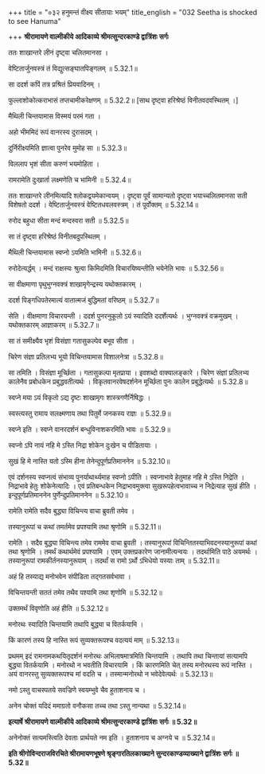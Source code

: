 +++
title = "०३२ हनुमन्तं वीक्ष्य सीतायाः भयम्"
title_english = "032 Seetha is shocked to see Hanuma"

+++
**श्रीरामायणे वाल्मीकीये आदिकाव्ये श्रीमत्सुन्दरकाण्डे द्वात्रिंशः सर्गः**

ततः शाखान्तरे लीनं दृष्ट्वा चलितमानसा ।

वेष्टितार्जुनवस्त्रं तं विद्युत्सङ्घातपिङ्गलम् ॥ 5.32.1॥

सा ददर्श कपिं तत्र प्रश्रितं प्रियवादिनम् ।

फुल्लाशोकोत्कराभासं तप्तचामीकरेक्षणम् ॥ 5.32.2॥ \[साथ दृष्ट्वा हरिश्रेष्ठं विनीतवदवस्थितम् ।\]

मैथिली चिन्तयामास विस्मयं परमं गता ।

अहो भीममिदं रूपं वानरस्य दुरासदम् ।

दुर्निरीक्ष्यमिति ज्ञात्वा पुनरेव मुमोह सा ॥ 5.32.3॥

विललाप भृशं सीता करुणं भयमोहिता ।

रामरामेति दुःखार्ता लक्ष्मणेति च भामिनी ॥ 5.32.4॥

ततः शाखान्तरे लीनमित्यादि श्लोकद्वयमेकान्वयम् । दृष्ट्वा पूर्वं सामान्यतो दृष्ट्वा भयाच्चलितमानसा सती विशेषतो ददर्श । वेष्टितार्जुनवस्त्रं वेष्टितधवलवस्त्रम् । तं पूर्वोक्तम् ॥ 5.32.14॥

रुरोद बहुधा सीता मन्दं मन्दस्वरा सती ॥ 5.32.5॥

सा तं दृष्ट्वा हरिश्रेष्ठं विनीतबदुपस्थितम् ।

मैथिली चिन्तयामास स्वप्नो ऽयमिति भामिनी ॥ 5.32.6॥

रुरोदेत्यर्द्धम् । मन्दं राक्षस्यः श्रुत्वा किमिदमिति विचारयिष्यन्तीति भयेनेति भावः ॥ 5.32.56॥

सा वीक्षमाणा पृथुभुग्नवक्त्रं शाखामृगेन्द्रस्य यथोक्तकारम् ।

ददर्श पिङ्गधिपतेरमात्यं वातात्मजं बुद्धिमतां वरिष्ठम् ॥ 5.32.7॥

सेति । वीक्षमाणा विचारयन्ती । ददर्श पुनरनुकूलो ऽयं स्यादिति ददर्शेत्यर्थः । भुग्नवक्त्रं वक्रमुखम् । यथोक्तकारम् आज्ञाकरम् ॥ 5.32.7॥

सा तं समीक्ष्यैव भृशं विसंज्ञा गतासुकल्पेव बभूव सीता ।

चिरेण संज्ञा प्रतिलभ्य भूयो विचिन्तयामास विशालनेत्रा ॥ 5.32.8॥

सा तमिति । विसंज्ञा मूर्च्छिता । गतासुकल्पा मृतप्राया । इवशब्दो वाक्यालङ्कारे । चिरेण संज्ञां प्रतिलभ्य कालेनैव प्रबोधकेन प्रबुद्धवतीत्यर्थः । विकृतवानरवेषदर्शनेन मूर्च्छिता पुनः कालेन प्रबुद्धेत्यर्थः ॥ 5.32.8॥

स्वप्ने मया ऽयं विकृतो ऽद्य दृष्टः शाखामृगः शास्त्रगणैर्निषिद्धः ।

स्वस्त्यस्तु रामाय सलक्ष्मणाय तथा पितुर्मे जनकस्य राज्ञः ॥ 5.32.9॥

स्वप्ने इति । स्वप्ने वानरदर्शनं बन्धुविनाशकरमिति भावः ॥ 5.32.9॥

स्वप्नो ऽपि नायं नहि मे ऽस्ति निद्रा शोकेन दुःखेन च पीडितायाः ।

सुखं हि मे नास्ति यतो ऽस्मि हीना तेनेन्दुपूर्णप्रतिमाननेन ॥ 5.32.10॥

एवं दर्शनस्य स्वप्नत्वं संभाव्य पुनर्याथार्थ्यमाह स्वप्नो ऽपीति । स्वप्नाभावे हेतुमाह नहि मे ऽस्ति निद्रेति । निद्राभावे हेतुः शोकेनेत्यादिः । एवं प्रतिबन्धकेन निद्राभावमुक्त्वा सुखरूपहेत्वभावाच्च न निद्रेत्याह सुखं हीति । इन्दुपूर्णप्रतिमाननेन पुर्णेन्दुप्रतिमाननेन ॥ 5.32.10॥

रामेति रामेति सदैव बुद्ध्या विचिन्त्य वाचा ब्रुवती तमेव ।

तस्यानुरूपां च कथां तमर्तमेव प्रपश्यामि तथा श्रृणोमि ॥ 5.32.11॥

रामेति । सदैव बुद्ध्या विचिन्त्य तमेव राममेव वाचा ब्रुवती । तस्यानुरूपां विचिन्तितस्याभिवदनस्यानुरूपां कथां तथा श्रृणोमि । तमर्थं कथार्थमेवं प्रपश्यामि । एवम् उक्तप्रकारेण जानामीत्यन्वयः । तदर्थामिति पाठे अयमर्थः । तस्यानुरूपां रामकीर्तनस्यानुरूपाम् । तदर्थां स रामो ऽर्थो ऽभिधेयो यस्याः ताम् ॥ 5.32.11॥

अहं हि तस्याद्य मनोभवेन संपीडिता तद्गतसर्वभावा ।

विचिन्तयन्ती सततं तमेव तथैव पश्यामि तथा शृणोमि ॥ 5.32.12॥

उक्तमर्थं विवृणोति अहं हीति ॥ 5.32.12॥

मनोरथः स्यादिति चिन्तयामि तथापि बुद्ध्या च वितर्कयामि ।

किं कारणं तस्य हि नास्ति रूपं सुव्यक्तरूपश्च वदत्ययं माम् ॥ 5.32.13॥

प्रथमम् इदं रामनामकथयितृदर्शनं मनोरथः अभिलाषमात्रमिति चिन्तयामि । तथापि तथा चिन्तायां सत्यामपि बुद्ध्या वितर्कयामि । मनोरथो न भवतीति विचारयामि । किं कारणमिति चेत् तस्य मनोरथस्य रूपं नास्ति । अयं वानरस्तु सुव्यक्तरूपश्च मां वदति च । तस्मान्मनोरथो न भवेदेवेत्यर्थः ॥ 5.32.13॥

नमो ऽस्तु वाचस्पतये सवज्रिणे स्वयम्भुवे चैव हुताशनाय च ।

अनेन चोक्तं यदिदं ममाग्रतो वनौकसा तच्च तथा ऽस्तु नान्यथा ॥ 5.32.14॥

**इत्यार्षे श्रीरामायणे वाल्मीकीये आदिकाव्ये श्रीमत्सुन्दरकाण्डे द्वात्रिंशः सर्गः ॥ 5.32॥**

अनेनोक्तं सत्यमस्त्विति देवताः प्रार्थयते नम इति । हुताशनाय च अग्नये च ॥ 5.32.14॥

**इति श्रीगोविन्दराजविरचिते श्रीरामायणभूषणे श्रृङ्गारतिलकाख्याने सुन्दरकाण्डव्याख्याने द्वात्रिंशः सर्गः ॥ 5.32॥**
